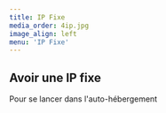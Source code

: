 ```yaml
---
title: IP Fixe
media_order: 4ip.jpg
image_align: left
menu: 'IP Fixe'
---
```


## Avoir une IP fixe

Pour se lancer dans l'auto-hébergement